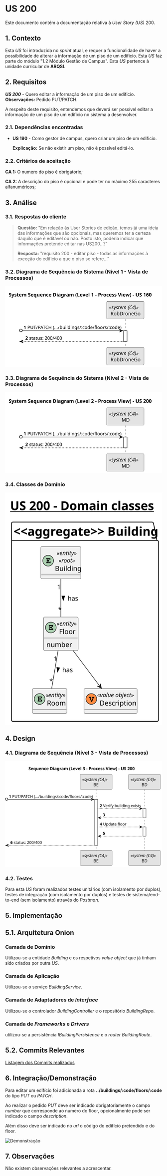 # US 200

Este documento contém a documentação relativa à *User Story (US)* 200.

## 1. Contexto

Esta *US* foi introduzida no *sprint* atual, e requer a funcionalidade de haver a possibilidade de alterar a informação de um piso de um edificio.
Esta *US* faz parte do módulo "1.2 Módulo Gestão de Campus".
Esta *US* pertence à unidade curricular de **ARQSI**.

## 2. Requisitos

***US 200*** - Quero editar a informação de um piso de um edificio.
__Observações:__ Pedido PUT/PATCH.

A respeito deste requisito, entendemos que deverá ser possível editar a informação de um piso de um edificio 
no sistema a desenvolver.

### 2.1. Dependências encontradas

- **US 190** - Como gestor de campus, quero criar um piso de um edificio.

	**Explicação:** Se não existir um piso, não é possível editá-lo.

### 2.2. Critérios de aceitação

**CA 1:** O numero do piso é obrigatorio;

**CA 2:** A descrição do piso é opcional e pode ter no máximo 255 caracteres alfanuméricos;

## 3. Análise

### 3.1. Respostas do cliente

>**Questão:** "Em relação às User Stories de edição, temos já uma ideia das informações que são opcionais, mas queremos 
> ter a certeza daquilo que é editável ou não. Posto isto, poderia indicar que informações pretende editar nas US200...?"
> 
>**Resposta:** "requisito 200 - editar piso - todas as informações à exceção do edificio a que o piso se refere..."

### 3.2. Diagrama de Sequência do Sistema (Nível 1 - Vista de Processos)

![Diagrama de Sequência do Sistema](IMG/system-sequence-diagram-level-1.svg)

### 3.3. Diagrama de Sequência do Sistema (Nível 2 - Vista de Processos)

![Diagrama de Sequência do Sistema](IMG/system-sequence-diagram-level-2.svg)

### 3.4. Classes de Domínio

![Diagrama de Classes de Domínio](IMG/domain-classes.svg)

## 4. Design

### 4.1. Diagrama de Sequência (Nível 3 - Vista de Processos)

![Diagrama de Sequência](IMG/sequence-diagram-level-3.svg)

### 4.2. Testes

Para esta *US* foram realizados testes unitários (com isolamento por duplos), testes de integração (com isolamento por duplos)
e testes de sistema/end-to-end (sem isolamento) através do *Postman*.

## 5. Implementação

## 5.1. Arquitetura Onion

### Camada de Domínio

Utilizou-se a entidade *Building* e os respetivos *value object* que já tinham sido criados por outra *US*.

### Camada de Aplicação

Utilizou-se o serviço *BuildingService*.

### Camada de Adaptadores de *Interface*

Utilizou-se o controlador *BuildingController* e o repositório *BuildingRepo*.

### Camada de *Frameworks* e *Drivers*

utilizou-se a persistência *IBuildingPersistence* e o *router* *BuildingRoute*.

## 5.2. Commits Relevantes

[Listagem dos Commits realizados](https://github.com/sem5pi/sem5pi-23-24-50/issues/6)

## 6. Integração/Demonstração

Para editar um edifício foi adicionada a rota **../buildings/:code/floors/:code** do tipo *PUT* ou *PATCH*.

Ao realizar o pedido *PUT* deve ser indicado obrigatoriamente o campo *number* que corresponde ao numero do floor, opcionalmente pode ser indicado o campo *description*.

Além disso deve ser indicado no *url* o código do edifício pretendido e do floor.

![Demonstração](SVG/demonstration.png)

## 7. Observações

Não existem observações relevantes a acrescentar.